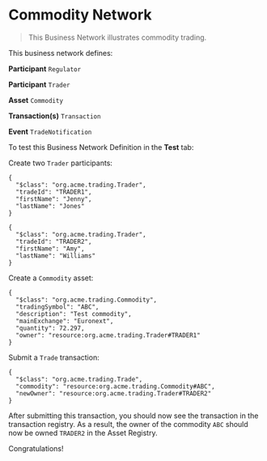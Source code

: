 # Commodity Network

> This Business Network illustrates commodity trading.

This business network defines:

**Participant**
`Regulator`

**Participant**
`Trader`

**Asset**
`Commodity`

**Transaction(s)**
`Transaction`

**Event**
`TradeNotification `

To test this Business Network Definition in the **Test** tab:

Create two `Trader` participants:

```
{
  "$class": "org.acme.trading.Trader",
  "tradeId": "TRADER1",
  "firstName": "Jenny",
  "lastName": "Jones"
}
```

```
{
  "$class": "org.acme.trading.Trader",
  "tradeId": "TRADER2",
  "firstName": "Amy",
  "lastName": "Williams"
}
```

Create a `Commodity` asset:

```
{
  "$class": "org.acme.trading.Commodity",
  "tradingSymbol": "ABC",
  "description": "Test commodity",
  "mainExchange": "Euronext",
  "quantity": 72.297,
  "owner": "resource:org.acme.trading.Trader#TRADER1"
}
```

Submit a `Trade` transaction:

```
{
  "$class": "org.acme.trading.Trade",
  "commodity": "resource:org.acme.trading.Commodity#ABC",
  "newOwner": "resource:org.acme.trading.Trader#TRADER2"
}
```

After submitting this transaction, you should now see the transaction in the transaction registry. As a result, the owner of the commodity `ABC` should now be owned `TRADER2` in the Asset Registry.

Congratulations!
